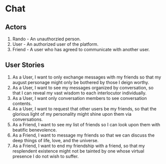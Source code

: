 # Chat

## Actors
1. Rando - An unauthorzied person.
2. User - An authorized user of the platform.
3. Friend - A user who has agreed to communicate with another user.

## User Stories
1. As a User, I want to only exchange messages with my friends so that my august personage might only be bothered by those I deign worthy.
2. As a User, I want to see my messages organized by conversation, so that I can reveal my vast wisdom to each interlocutor individually.
3. As a User, I want only conversation members to see conversation contents.
4. As a User, I want to request that other users be my friends, so that the glorious light of my personality might shine upon them via conversations.
5. As a Friend, I want to see my list of friends so I can look upon them with beatific benevolence.
6. As a Friend, I want to message my friends so that we can discuss the deep things of life, love, and the universe.
7. As a Friend, I want to end my friendship with a friend, so that my resplendent existence might not be tainted by one whose virtual presence I do not wish to suffer.